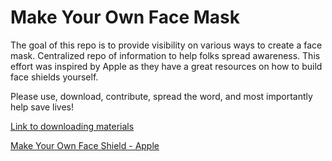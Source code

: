 # Make Your Own Face Mask
The goal of this repo is to provide visibility on various ways to create a face mask. Centralized repo of information to help folks spread awareness. This effort was inspired by Apple as they have a great resources on how to build face shields yourself. 

Please use, download, contribute, spread the word, and most importantly help save lives!

[Link to downloading materials](https://github.com/timsully/make-your-own-face-mask/blob/master/Apple-face-shield-make-files.zip)

[Make Your Own Face Shield - Apple](https://support.apple.com/en-us/HT211142)
